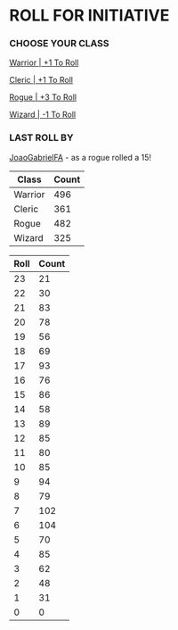 # ROLL FOR INITIATIVE
### CHOOSE YOUR CLASS

[Warrior | +1 To Roll](https://github.com/benjaminsampica/benjaminsampica/issues/new?title=roll%7Cwarrior&body=Just+click+%27Submit+new+issue%27.)

[Cleric | +1 To Roll](https://github.com/benjaminsampica/benjaminsampica/issues/new?title=roll%7Ccleric&body=Just+click+%27Submit+new+issue%27.)

[Rogue | +3 To Roll](https://github.com/benjaminsampica/benjaminsampica/issues/new?title=roll%7Crogue&body=Just+click+%27Submit+new+issue%27.)

[Wizard | -1 To Roll](https://github.com/benjaminsampica/benjaminsampica/issues/new?title=roll%7Cwizard&body=Just+click+%27Submit+new+issue%27.)
### LAST ROLL BY
[JoaoGabrielFA](https://www.github.com/JoaoGabrielFA) - as a rogue rolled a 15!

|Class|Count|
|-|-|
|Warrior|496|
|Cleric|361|
|Rogue|482|
|Wizard|325|

|Roll|Count|
|-|-|
|23|21
|22|30
|21|83
|20|78
|19|56
|18|69
|17|93
|16|76
|15|86
|14|58
|13|89
|12|85
|11|80
|10|85
|9|94
|8|79
|7|102
|6|104
|5|70
|4|85
|3|62
|2|48
|1|31
|0|0
